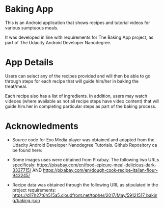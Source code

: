 # Baking App
This is an Android application that shows recipes and tutorial videos for various sumptuous meals.

It was developed in line with requirements for The Baking App project, as part of The Udacity Android Developer Nanodegree.

# App Details
Users can select any of the recipes provided and will then be able to go through steps for each recipe that will guide him/her in baking the treat/meal.

Each recipe also has a list of ingredients. In addition, users may watch videoes (where available as not all recipe steps have video content) that will guide him.her in completing particular steps as part of the baking process.


# Acknowledments
- Source code for Exo Media player was obtained and adapted from the Udacity Android Developer Nanodegree Tutorials. Github Repository ca be found here: 

- Some images uses were obtained from Pixabay. The following two URLs specificaly: 
  https://pixabay.com/en/food-epicure-meal-delicious-dark-3337715/ AND https://pixabay.com/en/dough-cook-recipe-italian-flour-943245/
  
- Recipe data was obtained through the following URL as stipulated in the project requirements: https://d17h27t6h515a5.cloudfront.net/topher/2017/May/59121517_baking/baking.json
